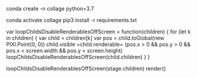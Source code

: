 conda create -n collage python=3.7

conda activate collage
pip3 install -r requirements.txt

var loopChildsDisableRenderablesOffScreen = function(children) {
for (let k in children) {
var child = children[k]
var pos = child.toGlobal(new PIXI.Point(0, 0))
child.visible =child.renderable= (pos.x > 0 && pos.y > 0 && pos.x < screen.width && pos.y < screen.height)
loopChildsDisableRenderablesOffScreen(child.children)
}
}

loopChildsDisableRenderablesOffScreen(stage.children)
render()
